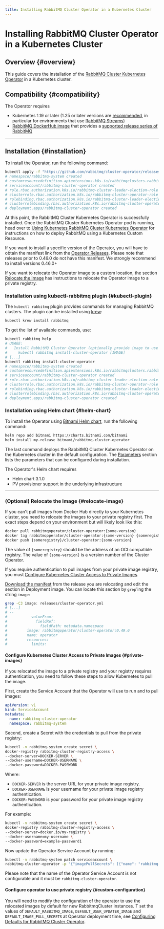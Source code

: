 ```yaml
---
title: Installing RabbitMQ Cluster Operator in a Kubernetes Cluster
---
```

<!--
Copyright (c) 2005-2024 Broadcom. All Rights Reserved. The term "Broadcom" refers to Broadcom Inc. and/or its subsidiaries.

All rights reserved. This program and the accompanying materials
are made available under the terms of the under the Apache License,
Version 2.0 (the "License”); you may not use this file except in compliance
with the License. You may obtain a copy of the License at

https://www.apache.org/licenses/LICENSE-2.0

Unless required by applicable law or agreed to in writing, software
distributed under the License is distributed on an "AS IS" BASIS,
WITHOUT WARRANTIES OR CONDITIONS OF ANY KIND, either express or implied.
See the License for the specific language governing permissions and
limitations under the License.
-->

# Installing RabbitMQ Cluster Operator in a Kubernetes Cluster

## Overview {#overview}

This guide covers the installation of the [RabbitMQ Cluster Kubernetes Operator](./operator-overview) in a Kubernetes cluster.

## Compatibility {#compatibility}

The Operator requires

* Kubernetes 1.19 or later (1.25 or later versions are [recommended](/docs/memory-use#page-cache), in particular for environments that use [RabbitMQ Streams](/docs/streams))
* [RabbitMQ DockerHub image](https://hub.docker.com/_/rabbitmq) that provides a [supported release series of RabbitMQ](/release-information/versions)

-----

## Installation {#installation}

To install the Operator, run the following command:

```bash
kubectl apply -f "https://github.com/rabbitmq/cluster-operator/releases/latest/download/cluster-operator.yml"
# namespace/rabbitmq-system created
# customresourcedefinition.apiextensions.k8s.io/rabbitmqclusters.rabbitmq.com created
# serviceaccount/rabbitmq-cluster-operator created
# role.rbac.authorization.k8s.io/rabbitmq-cluster-leader-election-role created
# clusterrole.rbac.authorization.k8s.io/rabbitmq-cluster-operator-role created
# rolebinding.rbac.authorization.k8s.io/rabbitmq-cluster-leader-election-rolebinding created
# clusterrolebinding.rbac.authorization.k8s.io/rabbitmq-cluster-operator-rolebinding created
# deployment.apps/rabbitmq-cluster-operator created
```

At this point, the RabbitMQ Cluster Kubernetes Operator is successfully installed.
Once the RabbitMQ Cluster Kubernetes Operator pod is running, head over to [Using Kubernetes RabbitMQ Cluster Kubernetes Operator](./using-operator) for instructions on how to deploy RabbitMQ using a Kubernetes Custom Resource.

If you want to install a specific version of the Operator, you will have to obtain the manifest link from the
[Operator Releases](https://github.com/rabbitmq/cluster-operator/releases). Please note that releases prior to 0.46.0
do not have this manifest. We strongly recommend to install versions 0.46.0+

If you want to relocate the Operator image to a custom location, the section [Relocate the Image](#relocate-image)
has instructions to relocate the Operator image to a private registry.

### Installation using kubectl-rabbitmq plugin {#kubectl-plugin}

The `kubectl rabbitmq` plugin provides commands for managing RabbitMQ clusters.
The plugin can be installed using [krew](https://github.com/kubernetes-sigs/krew):

```bash
kubectl krew install rabbitmq
```

To get the list of available commands, use:

```bash
kubectl rabbitmq help
# USAGE:
#   Install RabbitMQ Cluster Operator (optionally provide image to use a relocated image or a specific version)
#     kubectl rabbitmq install-cluster-operator [IMAGE]
# [...]
kubectl rabbitmq install-cluster-operator
# namespace/rabbitmq-system created
# customresourcedefinition.apiextensions.k8s.io/rabbitmqclusters.rabbitmq.com created
# serviceaccount/rabbitmq-cluster-operator created
# role.rbac.authorization.k8s.io/rabbitmq-cluster-leader-election-role created
# clusterrole.rbac.authorization.k8s.io/rabbitmq-cluster-operator-role created
# rolebinding.rbac.authorization.k8s.io/rabbitmq-cluster-leader-election-rolebinding created
# clusterrolebinding.rbac.authorization.k8s.io/rabbitmq-cluster-operator-rolebinding created
# deployment.apps/rabbitmq-cluster-operator created
```

### Installation using Helm chart {#helm-chart}

To install the Operator using [Bitnami Helm chart](https://github.com/bitnami/charts/tree/main/bitnami/rabbitmq-cluster-operator), run the following command:

```bash
helm repo add bitnami https://charts.bitnami.com/bitnami
helm install my-release bitnami/rabbitmq-cluster-operator
```

The last command deploys the RabbitMQ Cluster Kubernetes Operator on the Kubernetes cluster in the default configuration. The [Parameters](https://github.com/bitnami/charts/tree/main/bitnami/rabbitmq-cluster-operator#parameters) section lists the parameters that can be configured during installation.

The Operator's Helm chart requires

* Helm chart 3.1.0
* PV provisioner support in the underlying infrastructure


-----

### (Optional) Relocate the Image {#relocate-image}

If you can't pull images from Docker Hub directly to your Kubernetes cluster, you need to relocate the images to your private registry first. The exact steps depend on your environment but will likely look like this:

```bash
docker pull rabbitmqoperator/cluster-operator:{some-version}
docker tag rabbitmqoperator/cluster-operator:{some-version} {someregistry}/cluster-operator:{some-version}
docker push {someregistry}/cluster-operator:{some-version}
```

The value of `{someregistry}` should be the address of an OCI compatible registry. The value of `{some-version}` is
a version number of the Cluster Operator.

If you require authentication to pull images from your private image registry, you must [Configure Kubernetes Cluster Access to Private Images](#private-images).

[Download the manifest](https://github.com/rabbitmq/cluster-operator/releases) from the release you are relocating and edit
the section in Deployment image. You can locate this section by `grep`'ing the string `image:`

```bash
grep -C3 image: releases/cluster-operator.yml
# [...]
# --
#           valueFrom:
#             fieldRef:
#               fieldPath: metadata.namespace
#         image: rabbitmqoperator/cluster-operator:0.49.0
#         name: operator
#         resources:
#           limits:
```

#### Configure Kubernetes Cluster Access to Private Images {#private-images}

If you relocated the image to a private registry and your registry requires authentication, you need to follow these steps to allow Kubernetes to pull the image.

First, create the Service Account that the Operator will use to run and to pull images:

```yaml
apiVersion: v1
kind: ServiceAccount
metadata:
  name: rabbitmq-cluster-operator
  namespace: rabbitmq-system
```

Second, create a Secret with the credentials to pull from the private registry:

```bash
kubectl -n rabbitmq-system create secret \
docker-registry rabbitmq-cluster-registry-access \
--docker-server=DOCKER-SERVER \
--docker-username=DOCKER-USERNAME \
--docker-password=DOCKER-PASSWORD
```

Where:

+ `DOCKER-SERVER` is the server URL for your private image registry.
+ `DOCKER-USERNAME` is your username for your private image registry authentication.
+ `DOCKER-PASSWORD` is your password for your private image registry authentication.

For example:

```bash
kubectl -n rabbitmq-system create secret \
docker-registry rabbitmq-cluster-registry-access \
--docker-server=docker.io/my-registry \
--docker-username=my-username \
--docker-password=example-password1
```

Now update the Operator Service Account by running:

```bash
kubectl -n rabbitmq-system patch serviceaccount \
rabbitmq-cluster-operator -p '{"imagePullSecrets": [{"name": "rabbitmq-cluster-registry-access"}]}'
```

Please note that the name of the Operator Service Account is not configurable and it must be `rabbitmq-cluster-operator`.

#### Configure operator to use private registry {#custom-configuration}

You will need to modify the configuration of the operator to use the relocated images by default for new RabbitmqCluster instances.
T set the values of `DEFAULT_RABBITMQ_IMAGE`, `DEFAULT_USER_UPDATER_IMAGE` and `DEFAULT_IMAGE_PULL_SECRETS`
at Operator deployment time, see [Configuring Defaults for RabbitMQ Cluster Operator](./configure-operator-defaults).
